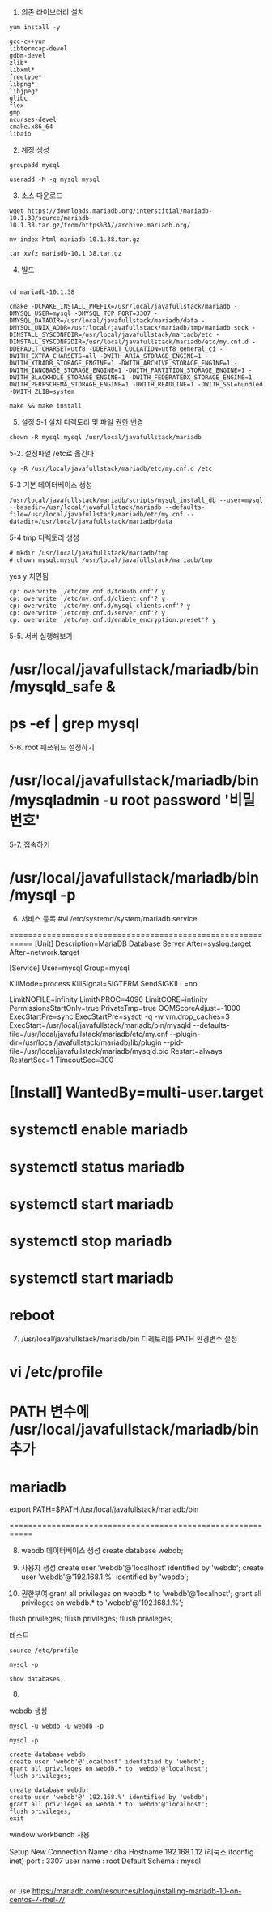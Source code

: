1. 의존 라이브러리 설치
```
yum install -y 

gcc-c++yun
libtermcap-devel
gdbm-devel
zlib*
libxml*
freetype*
libpng*
libjpeg*
glibc
flex
gmp
ncurses-devel
cmake.x86_64
libaio
```

2. 계정 생성
```
groupadd mysql

useradd -M -g mysql mysql
```

3. 소스 다운로드

```
wget https://downloads.mariadb.org/interstitial/mariadb-10.1.38/source/mariadb-10.1.38.tar.gz/from/https%3A//archive.mariadb.org/

mv index.html mariadb-10.1.38.tar.gz

tar xvfz mariadb-10.1.38.tar.gz
```

4. 빌드 
```

cd mariadb-10.1.38 

cmake -DCMAKE_INSTALL_PREFIX=/usr/local/javafullstack/mariadb -DMYSQL_USER=mysql -DMYSQL_TCP_PORT=3307 -DMYSQL_DATADIR=/usr/local/javafullstack/mariadb/data -DMYSQL_UNIX_ADDR=/usr/local/javafullstack/mariadb/tmp/mariadb.sock -DINSTALL_SYSCONFDIR=/usr/local/javafullstack/mariadb/etc -DINSTALL_SYSCONF2DIR=/usr/local/javafullstack/mariadb/etc/my.cnf.d -DDEFAULT_CHARSET=utf8 -DDEFAULT_COLLATION=utf8_general_ci -DWITH_EXTRA_CHARSETS=all -DWITH_ARIA_STORAGE_ENGINE=1 -DWITH_XTRADB_STORAGE_ENGINE=1 -DWITH_ARCHIVE_STORAGE_ENGINE=1 -DWITH_INNOBASE_STORAGE_ENGINE=1 -DWITH_PARTITION_STORAGE_ENGINE=1 -DWITH_BLACKHOLE_STORAGE_ENGINE=1 -DWITH_FEDERATEDX_STORAGE_ENGINE=1 -DWITH_PERFSCHEMA_STORAGE_ENGINE=1 -DWITH_READLINE=1 -DWITH_SSL=bundled -DWITH_ZLIB=system

make && make install
```


5. 설정
5-1 설치 디렉토리 및 파일 권한 변경
```
chown -R mysql:mysql /usr/local/javafullstack/mariadb
```

5-2. 설정파일 /etc로 옮긴다
```
cp -R /usr/local/javafullstack/mariadb/etc/my.cnf.d /etc
```

5-3 기본 데이터베이스 생성
```
/usr/local/javafullstack/mariadb/scripts/mysql_install_db --user=mysql --basedir=/usr/local/javafullstack/mariadb --defaults-file=/usr/local/javafullstack/mariadb/etc/my.cnf --datadir=/usr/local/javafullstack/mariadb/data
```

5-4 tmp 디렉토리 생성
```
# mkdir /usr/local/javafullstack/mariadb/tmp
# chown mysql:mysql /usr/local/javafullstack/mariadb/tmp
```

yes y 치면됨
```
cp: overwrite `/etc/my.cnf.d/tokudb.cnf'? y
cp: overwrite `/etc/my.cnf.d/client.cnf'? y
cp: overwrite `/etc/my.cnf.d/mysql-clients.cnf'? y
cp: overwrite `/etc/my.cnf.d/server.cnf'? y
cp: overwrite `/etc/my.cnf.d/enable_encryption.preset'? y
```

5-5. 서버 실행해보기
# /usr/local/javafullstack/mariadb/bin/mysqld_safe &
# ps -ef | grep mysql

5-6. root 패쓰워드 설정하기
# /usr/local/javafullstack/mariadb/bin/mysqladmin -u root password '비밀번호'

5-7. 접속하기
# /usr/local/javafullstack/mariadb/bin/mysql -p

6. 서비스 등록
#vi /etc/systemd/system/mariadb.service

===========================================================
[Unit]
Description=MariaDB Database Server
After=syslog.target
After=network.target

[Service]
User=mysql
Group=mysql

KillMode=process
KillSignal=SIGTERM
SendSIGKILL=no

LimitNOFILE=infinity
LimitNPROC=4096
LimitCORE=infinity
PermissionsStartOnly=true
PrivateTmp=true
OOMScoreAdjust=-1000
ExecStartPre=sync
ExecStartPre=sysctl -q -w vm.drop_caches=3
ExecStart=/usr/local/javafullstack/mariadb/bin/mysqld --defaults-file=/usr/local/javafullstack/mariadb/etc/my.cnf --plugin-dir=/usr/local/javafullstack/mariadb/lib/plugin --pid-file=/usr/local/javafullstack/mariadb/mysqld.pid
Restart=always
RestartSec=1
TimeoutSec=300

[Install]
WantedBy=multi-user.target
===========================================================

# systemctl enable mariadb
# systemctl status mariadb
# systemctl start mariadb
# systemctl stop mariadb
# systemctl start mariadb

# reboot

7. /usr/local/javafullstack/mariadb/bin 디레토리를 PATH 환경변수 설정
# vi /etc/profile
PATH 변수에 /usr/local/javafullstack/mariadb/bin 추가
===========================================================

# mariadb
export PATH=$PATH:/usr/local/javafullstack/mariadb/bin

===========================================================


8. webdb 데이터베이스 생성
create database webdb;

9. 사용자 생성
create user 'webdb'@'localhost' identified by 'webdb';
create user 'webdb'@'192.168.1.%' identified by 'webdb';

10. 권한부여
grant all privileges on webdb.* to 'webdb'@'localhost';
grant all privileges on webdb.* to 'webdb'@'192.168.1.%';

flush privileges;
flush privileges;
flush privileges;

테스트
```
source /etc/profile
```

```
mysql -p
```

```
show databases;
```


8. 
webdb 생성


```
mysql -u webdb -D webdb -p
```

```
mysql -p
```

```
create database webdb;
create user 'webdb'@'localhost' identified by 'webdb';
grant all privileges on webdb.* to 'webdb'@'localhost';
flush privileges;

create database webdb;
create user 'webdb'@' 192.168.%' identified by 'webdb';
grant all privileges on webdb.* to 'webdb'@'localhost';
flush privileges;
exit
```


window workbench 사용

Setup New Connection
Name : dba
Hostname 192.168.1.12 (리눅스 ifconfig inet)
port : 3307
user name : root
Default Schema : mysql


```

```

```

```

or use https://mariadb.com/resources/blog/installing-mariadb-10-on-centos-7-rhel-7/
